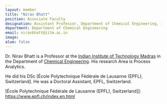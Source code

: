 ```yaml
---
layout: member
title: "Nirav Bhatt"
position: Associate Faculty
designation: Assistant Professor, Department of Chemical Engineering, Indian Institute of Technology Madras.
department: Department of Chemical Engineering
email: niravbhatt@iitm.ac.in
image: 
alum: false
---
```

Dr. Nirav Bhatt is a  Professor at the [Indian Institute of Technology Madras] in the Department of [Chemical Engineering].  His research Area is Process Analytics.

He did his DSc [École Polytechnique Fédérale de Lausanne (EPFL), Switzerland]. He was a Doctoral Assistant, EPFL, Switzerland. 


[Indian Institute of Technology Madras]: https://www.iitm.ac.in/
[Chemical Engineering]: https://che.iitm.ac.in/
[École Polytechnique Fédérale de Lausanne (EPFL), Switzerland]]: https://www.epfl.ch/index.en.html
